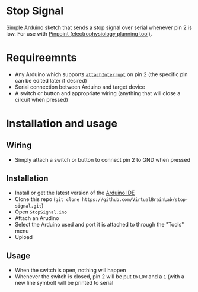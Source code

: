 # Stop Signal
Simple Arduino sketch that sends a stop signal over serial whenever pin 2 is low. For use with [Pinpoint (electrophysiology planning tool)](https://github.com/VirtualBrainLab/Pinpoint).

# Requireemnts
- Any Arduino which supports [`attachInterrupt`](https://www.arduino.cc/reference/en/language/functions/external-interrupts/attachinterrupt/) on pin 2 (the specific pin can be edited later if desired)
- Serial connection between Arduino and target device
- A switch or button and appropriate wiring (anything that will close a circuit when pressed)


# Installation and usage
## Wiring
- Simply attach a switch or button to connect pin 2 to GND when pressed

## Installation
- Install or get the latest version of the [Arduino IDE](https://www.arduino.cc/en/software)
- Clone this repo (`git clone https://github.com/VirtualBrainLab/stop-signal.git`)
- Open `StopSignal.ino`
- Attach an Arudino
- Select the Arduino used and port it is attached to through the "Tools" menu
- Upload

## Usage
- When the switch is open, nothing will happen
- Whenever the switch is closed, pin 2 will be put to `LOW` and a `1` (with a new line symbol) will be printed to serial
